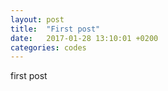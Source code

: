 ```yaml
---
layout: post
title:  "First post"
date:   2017-01-28 13:10:01 +0200
categories: codes
---
```

first post
